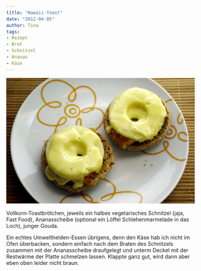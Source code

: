 ```yaml
---
title: "Hawaii-Toast"
date: "2012-04-05" 
author: Tina
tags:
- Rezept
- Brot
- Schnitzel
- Ananas
- Käse
---
```


[![](images/imgp8757.jpg "Hawaii")](http://apfeleimer.wordpress.com/2012/04/05/hawaii-toast/imgp8757/)

Vollkorn-Toastbrötchen, jeweils ein halbes vegetarisches Schnitzel (jaja, Fast Food), Ananasscheibe (optional ein Löffel Schlehenmarmelade in das Loch), junger Gouda. 

Ein echtes Umwelthelden-Essen übrigens, denn den Käse hab ich nicht im Ofen überbacken, sondern einfach nach dem Braten des Schnitzels zusammen mit der Ananasscheibe draufgelegt und unterm Deckel mit der Restwärme der Platte schmelzen lassen. Klappte ganz gut, wird dann aber eben oben leider nicht braun.
